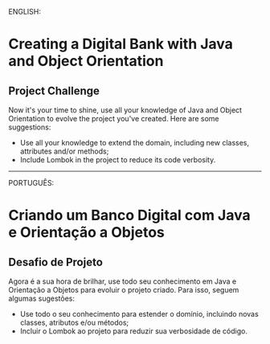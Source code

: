 ENGLISH:

# Creating a Digital Bank with Java and Object Orientation

## Project Challenge

Now it's your time to shine, use all your knowledge of Java and Object Orientation to evolve the project you've created. Here are some suggestions:

* Use all your knowledge to extend the domain, including new classes, attributes and/or methods;
* Include Lombok in the project to reduce its code verbosity.

___
PORTUGUÊS:

# Criando um Banco Digital com Java e Orientação a Objetos

## Desafio de Projeto

Agora é a sua hora de brilhar, use todo seu conhecimento em Java e Orientação a Objetos para evoluir o projeto criado. Para isso, seguem algumas sugestões:

* Use todo o seu conhecimento para estender o domínio, incluindo novas classes, atributos e/ou métodos;
* Incluir o Lombok ao projeto para reduzir sua verbosidade de código.
